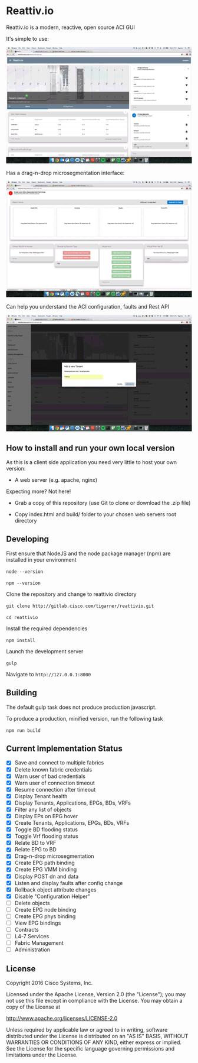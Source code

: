 # Reattiv.io

Reattiv.io is a modern, reactive, open source ACI GUI 

It's simple to use:

![Mini clip of main interface](readme/reattivio-intro.gif?raw=true "Reattiv.io main interface")

Has a drag-n-drop microsegmentation interface:

![Mini clip of dropping a match item in a microsegmentation bucket](readme/reattivio-useg.gif?raw=true "Reattiv.io drag-n-drop interface")

Can help you understand the ACI configuration, faults and Rest API

![Mini clip of configuration helper](readme/reattivio-ch.gif?raw=true "Reattiv.io configuration helper")


## How to install and run your own local version

As this is a client side application you need very little to host your own version:

- A web server (e.g. apache, nginx)

Expecting more? Not here! 

- Grab a copy of this repository (use Git to clone or download the .zip file) 

- Copy index.html and build/ folder to your chosen web servers root directory

## Developing

First ensure that NodeJS and the node package manager (npm) are installed in your environment

`node --version`

`npm --version`

Clone the repository and change to reattivio directory

`git clone http://gitlab.cisco.com/tigarner/reattivio.git`  

`cd reattivio`

Install the required dependencies

`npm install`

Launch the development server

`gulp`

Navigate to `http://127.0.0.1:8000`

## Building

The default gulp task does not produce production javascript.

To produce a production, minified version, run the following task

`npm run build`

## Current Implementation Status

- [x] Save and connect to multiple fabrics
- [x] Delete known fabric credentials
- [x] Warn user of bad credentials
- [x] Warn user of connection timeout
- [x] Resume connection after timeout 
- [x] Display Tenant health
- [x] Display Tenants, Applications, EPGs, BDs, VRFs 
- [x] Filter any list of objects
- [x] Display EPs on EPG hover 
- [x] Create Tenants, Applications, EPGs, BDs, VRFs
- [x] Toggle BD flooding status
- [x] Toggle Vrf flooding status
- [x] Relate BD to VRF
- [x] Relate EPG to BD
- [x] Drag-n-drop microsegmentation
- [x] Create EPG path binding
- [x] Create EPG VMM binding
- [x] Display POST dn and data
- [x] Listen and display faults after config change
- [x] Rollback object attribute changes 
- [x] Disable "Configuration Helper" 
- [ ] Delete objects
- [ ] Create EPG node binding
- [ ] Create EPG phys binding
- [ ] View EPG bindings
- [ ] Contracts
- [ ] L4-7 Services
- [ ] Fabric Management
- [ ] Administration

## License

Copyright 2016 Cisco Systems, Inc.

Licensed under the Apache License, Version 2.0 (the "License");
you may not use this file except in compliance with the License.
You may obtain a copy of the License at

http://www.apache.org/licenses/LICENSE-2.0

Unless required by applicable law or agreed to in writing, software
distributed under the License is distributed on an "AS IS" BASIS,
WITHOUT WARRANTIES OR CONDITIONS OF ANY KIND, either express or implied.
See the License for the specific language governing permissions and
limitations under the License.

